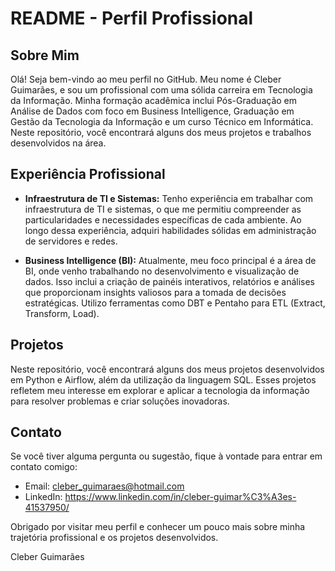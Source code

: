 # README - Perfil Profissional

## Sobre Mim

Olá! Seja bem-vindo ao meu perfil no GitHub. Meu nome é Cleber Guimarães, e sou um profissional com uma sólida carreira em Tecnologia da Informação. Minha formação acadêmica inclui Pós-Graduação em Análise de Dados com foco em Business Intelligence, Graduação em Gestão da Tecnologia da Informação e um curso Técnico em Informática. Neste repositório, você encontrará alguns dos meus projetos e trabalhos desenvolvidos na área.

## Experiência Profissional

- **Infraestrutura de TI e Sistemas:** Tenho experiência em trabalhar com infraestrutura de TI e sistemas, o que me permitiu compreender as particularidades e necessidades específicas de cada ambiente. Ao longo dessa experiência, adquiri habilidades sólidas em administração de servidores e redes.

- **Business Intelligence (BI):** Atualmente, meu foco principal é a área de BI, onde venho trabalhando no desenvolvimento e visualização de dados. Isso inclui a criação de painéis interativos, relatórios e análises que proporcionam insights valiosos para a tomada de decisões estratégicas. Utilizo ferramentas como DBT e Pentaho para ETL (Extract, Transform, Load).

## Projetos

Neste repositório, você encontrará alguns dos meus projetos desenvolvidos em Python e Airflow, além da utilização da linguagem SQL. Esses projetos refletem meu interesse em explorar e aplicar a tecnologia da informação para resolver problemas e criar soluções inovadoras.

## Contato

Se você tiver alguma pergunta ou sugestão, fique à vontade para entrar em contato comigo:

- Email: cleber_guimaraes@hotmail.com
- LinkedIn: https://www.linkedin.com/in/cleber-guimar%C3%A3es-41537950/

Obrigado por visitar meu perfil e conhecer um pouco mais sobre minha trajetória profissional e os projetos desenvolvidos.

Cleber Guimarães
